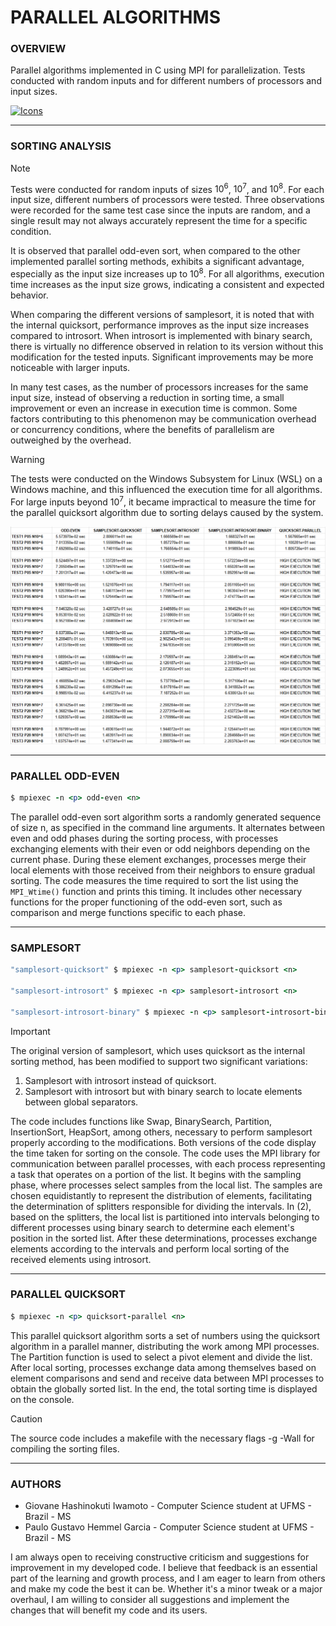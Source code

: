 # PARALLEL ALGORITHMS

### **OVERVIEW**

Parallel algorithms implemented in C using MPI for parallelization. Tests conducted with random inputs and for different numbers of processors and input sizes.

[![Icons](https://skillicons.dev/icons?i=c,vscode,git&theme=dark)](https://skillicons.dev)

---

### **SORTING ANALYSIS**

> [!NOTE]
> Tests were conducted for random inputs of sizes $10^6$, $10^7$, and $10^8$. For each input size, different numbers of processors were tested. Three observations were recorded for the same test case since the inputs are random, and a single result may not always accurately represent the time for a specific condition.

It is observed that parallel odd-even sort, when compared to the other implemented parallel sorting methods, exhibits a significant advantage, especially as the input size increases up to $10^8$. For all algorithms, execution time increases as the input size grows, indicating a consistent and expected behavior.

When comparing the different versions of samplesort, it is noted that with the internal quicksort, performance improves as the input size increases compared to introsort. When introsort is implemented with binary search, there is virtually no difference observed in relation to its version without this modification for the tested inputs. Significant improvements may be more noticeable with larger inputs.

In many test cases, as the number of processors increases for the same input size, instead of observing a reduction in sorting time, a small improvement or even an increase in execution time is common. Some factors contributing to this phenomenon may be communication overhead or concurrency conditions, where the benefits of parallelism are outweighed by the overhead.

> [!WARNING]
> The tests were conducted on the Windows Subsystem for Linux (WSL) on a Windows machine, and this influenced the execution time for all algorithms. For large inputs beyond $10^7$, it became impractical to measure the time for the parallel quicksort algorithm due to sorting delays caused by the system.

![Execution Time](exectime.png)

---

### **PARALLEL ODD-EVEN**

```ruby
$ mpiexec -n <p> odd-even <n>
```

The parallel odd-even sort algorithm sorts a randomly generated sequence of size n, as specified in the command line arguments. It alternates between even and odd phases during the sorting process, with processes exchanging elements with their even or odd neighbors depending on the current phase. During these element exchanges, processes merge their local elements with those received from their neighbors to ensure gradual sorting. The code measures the time required to sort the list using the `MPI_Wtime()` function and prints this timing. It includes other necessary functions for the proper functioning of the odd-even sort, such as comparison and merge functions specific to each phase.

---

### **SAMPLESORT**

```ruby
"samplesort-quicksort" $ mpiexec -n <p> samplesort-quicksort <n>

"samplesort-introsort" $ mpiexec -n <p> samplesort-introsort <n>

"samplesort-introsort-binary" $ mpiexec -n <p> samplesort-introsort-binary <n>
```

> [!IMPORTANT]
> The original version of samplesort, which uses quicksort as the internal sorting method, has been modified to support two significant variations:
>
> 1. Samplesort with introsort instead of quicksort.
> 2. Samplesort with introsort but with binary search to locate elements between global separators.

The code includes functions like Swap, BinarySearch, Partition, InsertionSort, HeapSort, among others, necessary to perform samplesort properly according to the modifications. Both versions of the code display the time taken for sorting on the console. The code uses the MPI library for communication between parallel processes, with each process representing a task that operates on a portion of the list. It begins with the sampling phase, where processes select samples from the local list. The samples are chosen equidistantly to represent the distribution of elements, facilitating the determination of splitters responsible for dividing the intervals. In (2), based on the splitters, the local list is partitioned into intervals belonging to different processes using binary search to determine each element's position in the sorted list. After these determinations, processes exchange elements according to the intervals and perform local sorting of the received elements using introsort.

---

### **PARALLEL QUICKSORT**

```ruby
$ mpiexec -n <p> quicksort-parallel <n>
```

This parallel quicksort algorithm sorts a set of numbers using the quicksort algorithm in a parallel manner, distributing the work among MPI processes. The Partition function is used to select a pivot element and divide the list. After local sorting, processes exchange data among themselves based on element comparisons and send and receive data between MPI processes to obtain the globally sorted list. In the end, the total sorting time is displayed on the console.

> [!CAUTION]
> The source code includes a makefile with the necessary flags -g -Wall for compiling the sorting files.

---

### **AUTHORS**

- Giovane Hashinokuti Iwamoto - Computer Science student at UFMS - Brazil - MS
- Paulo Gustavo Hemmel Garcia - Computer Science student at UFMS - Brazil - MS

I am always open to receiving constructive criticism and suggestions for improvement in my developed code. I believe that feedback is an essential part of the learning and growth process, and I am eager to learn from others and make my code the best it can be. Whether it's a minor tweak or a major overhaul, I am willing to consider all suggestions and implement the changes that will benefit my code and its users.
